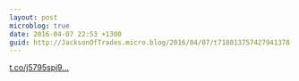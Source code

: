 ```yaml
---
layout: post
microblog: true
date: 2016-04-07 22:53 +1300
guid: http://JacksonOfTrades.micro.blog/2016/04/07/t718013757427941378.html
---
```

[t.co/j5795spj9...](https://t.co/j5795spj9N)
